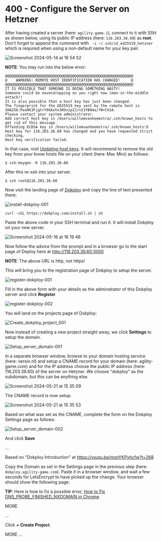 # 400 - Configure the Server on Hetzner

 After having created a server (here: ```agility-game-1```), connect to it with SSH as shown below, using its public IP address (here: ```116.203.36.60```) as **root**. Don't forget to append the command with ``` -i ~/.ssh/id_ed25519_hetzner``` which is required when using a non-default name for your key pair.

![Screenshot 2024-05-14 at 16 54 52](https://github.com/agility-game/dokploy/assets/1499433/225a3eb6-90ec-4905-a38b-c6ecaef5b42a)

**NOTE**: You may run into the below error:

```
@@@@@@@@@@@@@@@@@@@@@@@@@@@@@@@@@@@@@@@@@@@@@@@@@@@@@@@@@@@
@    WARNING: REMOTE HOST IDENTIFICATION HAS CHANGED!     @
@@@@@@@@@@@@@@@@@@@@@@@@@@@@@@@@@@@@@@@@@@@@@@@@@@@@@@@@@@@
IT IS POSSIBLE THAT SOMEONE IS DOING SOMETHING NASTY!
Someone could be eavesdropping on you right now (man-in-the-middle attack)!
It is also possible that a host key has just been changed.
The fingerprint for the ED25519 key sent by the remote host is
SHA256:Pea9K3FjgtrY9XAshx3KUvzpZJ/n21YB94a/7N+CkSA.
Please contact your system administrator.
Add correct host key in /Users/willemvanheemstra/.ssh/known_hosts to get rid of this message.
Offending ECDSA key in /Users/willemvanheemstra/.ssh/known_hosts:9
Host key for 116.203.36.60 has changed and you have requested strict checking.
Host key verification failed.
```

In that case, visit [Updating host keys](https://help.dreamhost.com/hc/en-us/articles/217239087-Updating-host-keys). It will recommend to remove the old key from your know hosts file on your client (here: Mac Mini) as follows:

```
$ ssh-keygen -R 116.203.36.60
```

After this re-ssh into your server.

```
$ ssh root@116.203.36.60
```

Now visit the landing page of [Dokploy](dokploy.com) and copy the line of text presented there:


![install-dokploy-001](https://github.com/agility-game/dokploy/assets/1499433/43f9a1b6-6a99-4f97-8a3e-36faeb39910a)

```
curl -sSL https://dokploy.com/install.sh | sh
```

Paste the above code in your SSH terminal and run it. It will install Dokploy on your new server.

![Screenshot 2024-05-16 at 16 19 46](https://github.com/agility-game/dokploy/assets/1499433/7e7b0642-ae68-4d49-994f-49a9cb2e7a93)

Now follow the advice from the prompt and in a browser go to the start page of Deploy here at http://116.203.36.60:3000

**NOTE**: The above URL is http, not https!

This will bring you to the registration page of Dokploy to setup the server.

![register-dokploy-001](https://github.com/agility-game/dokploy/assets/1499433/326f41b7-d51f-496a-b8bd-4800802203bb)

Fill in the above form with your details as the adminstrator of this Dokploy server and click **Register**

![register-dokploy-002](https://github.com/agility-game/dokploy/assets/1499433/4eceda92-ea2f-4b38-9079-8fed7b4aefd0)

You will land on the projects page of Dokploy:

![Create_dokploy_project_001](https://github.com/agility-game/dokploy/assets/1499433/2e026822-ad48-42bd-8374-eb6a5001114a)

Now instead of creating a new project straight away, we click **Settings** to setup the domain.

![Setup_server_domain-001](https://github.com/agility-game/dokploy/assets/1499433/282b8439-7a58-49de-bf1c-fcc56bc998ee)

In a separate browser window, browse to your domain hosting service (here: versio.nl) and setup a CNAME record for your domain (here: agility-game.com) and for the IP address choose the public IP address (here: 116.203.36.60) of the server on Hetzner. We choose "dokploy" as the subdomain, but this can be anything else.

![Screenshot 2024-05-21 at 15 35 09](https://github.com/agility-game/dokploy/assets/1499433/01cb9553-a023-47f0-9647-f2bf8dacfef2)

The CNAME record is now setup.

![Screenshot 2024-05-21 at 15 35 53](https://github.com/agility-game/dokploy/assets/1499433/87289317-52d4-4bfe-a472-dbe3f391c205)

Based on what was set as the CNAME, complete the form on the Dokploy Settings page as follows:

![Setup_server_domain-002](https://github.com/agility-game/dokploy/assets/1499433/84248d1b-7c92-43db-9827-7c253018a20f)

And click **Save**

...

Based on "Dokploy Introduction" at https://youtu.be/mznYKPvhcfw?t=268

Copy the Domain as set in the Settings page in the previous step (here: ```dokploy.agility-game.com```). Paste it in a browser window, and wait a few seconds for LetsEncrypt to have picked up the change. Your browser should show the following page:

**TIP**: Here is how to fix a possible error, [How to Fix DNS_PROBE_FINISHED_NXDOMAIN in Chrome](https://www.youtube.com/watch?v=AgeJhUvEezo).

MORE

...

Click **+ Create Project**.

MORE ...
